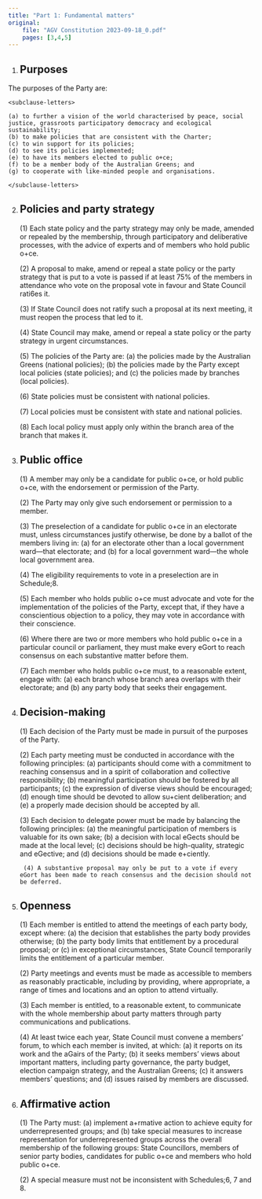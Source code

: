```yaml
---
title: "Part 1: Fundamental matters"
original:
    file: "AGV Constitution 2023-09-18_0.pdf"
    pages: [3,4,5]
---
```



1. ## Purposes

The purposes of the Party are:

    <subclause-letters>

    (a)	to further a vision of the world characterised by peace, social justice, grassroots participatory democracy and ecological sustainability;
    (b)	to make policies that are consistent with the Charter;
    (c)	to win support for its policies;
    (d)	to see its policies implemented;
    (e)	to have its members elected to public o+ce;
    (f)	to be a member body of the Australian Greens; and
    (g)	to cooperate with like-minded people and organisations.

    </subclause-letters>

2. ## Policies and party strategy

    (1)	Each state policy and the party strategy may only be made, amended or repealed by the membership, through participatory and deliberative processes, with the advice of experts and of members who hold public o+ce.
    
    (2)	A proposal to make, amend or repeal a state policy or the party strategy that is put to a vote is passed if at least 75% of the members in attendance who vote on the proposal vote in favour and State Council rati6es it.

    (3)	If State Council does not ratify such a proposal at its next meeting, it must reopen the process that led to it.
    
    (4)	State Council may make, amend or repeal a state policy or the party strategy in urgent circumstances.

    (5)	The policies of the Party are:
        (a)	the policies made by the Australian Greens (national policies);
        (b)	the policies made by the Party except local policies (state policies); and
        (c)	the policies made by branches (local policies).
    
    (6)	State policies must be consistent with national policies.
    
    (7)	Local policies must be consistent with state and national policies.

    (8)	Each local policy must apply only within the branch area of the branch that makes it.

3. ## Public office

    (1)	A member may only be a candidate for public o+ce, or hold public o+ce, with the endorsement or permission of the Party.
    
    (2)	The Party may only give such endorsement or permission to a member.
    
    (3)	The preselection of a candidate for public o+ce in an electorate must, unless circumstances justify otherwise, be done by a ballot of the members living in:
        (a)	for an electorate other than a local government ward—that electorate; and
        (b)	for a local government ward—the whole local government area.

    (4)	The eligibility requirements to vote in a preselection are in Schedule;8.

    (5)	Each member who holds public o+ce must advocate and vote for the implementation of the policies of the Party, except that, if they have a conscientious objection to a policy, they may vote in accordance with their conscience.

    (6)	Where there are two or more members who hold public o+ce in a particular council or parliament, they must make every eGort to reach consensus on each substantive matter before them.
    
    (7)	Each member who holds public o+ce must, to a reasonable extent, engage with:
        (a)	each branch whose branch area overlaps with their electorate; and
        (b)	any party body that seeks their engagement.

4. ## Decision-making

    (1)	Each decision of the Party must be made in pursuit of the purposes of the Party.
    
    (2)	Each party meeting must be conducted in accordance with the following principles:
        (a)	participants should come with a commitment to reaching consensus and in a spirit of collaboration and collective responsibility;
        (b)	meaningful participation should be fostered by all participants;
        (c)	the expression of diverse views should be encouraged;
        (d)	enough time should be devoted to allow su+cient deliberation; and
        (e)	a properly made decision should be accepted by all.

    (3)	Each decision to delegate power must be made by balancing the following principles:
        (a)	the meaningful participation of members is valuable for its own sake;
        (b)	a decision with local eGects should be made at the local level;
        (c)	decisions should be high-quality, strategic and eGective; and
        (d)	decisions should be made e+ciently.

        (4)	A substantive proposal may only be put to a vote if every eGort has been made to reach consensus and the decision should not be deferred.

5. ## Openness

    (1)	Each member is entitled to attend the meetings of each party body, except where:
        (a)	the decision that establishes the party body provides otherwise;
        (b)	the party body limits that entitlement by a procedural proposal; or
        (c)	in exceptional circumstances, State Council temporarily limits the entitlement of a particular member.

    (2)	Party meetings and events must be made as accessible to members as reasonably practicable, including by providing, where appropriate, a range of times and locations and an option to attend virtually.

    (3)	Each member is entitled, to a reasonable extent, to communicate with the whole membership about party matters through party communications and publications.

    (4)	At least twice each year, State Council must convene a members’ forum, to which each member is invited, at which:
        (a)	it reports on its work and the aGairs of the Party;
        (b)	it seeks members’ views about important matters, including party governance, the party budget, election campaign strategy, and the Australian Greens;
        (c)	it answers members’ questions; and
        (d)	issues raised by members are discussed.

6. ## Affirmative action

    (1)	The Party must:
        (a)	implement a+rmative action to achieve equity for underrepresented groups; and
        (b)	take special measures to increase representation for underrepresented groups across the overall membership of the following groups: State Councillors, members of senior party bodies, candidates for public o+ce and members who hold public o+ce.

    (2)	A special measure must not be inconsistent with Schedules;6, 7 and 8.



